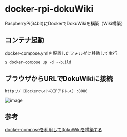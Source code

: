 # docker-rpi-dokuWiki
RaspberryPi(64bit)にDockerでDokuWikiを構築（Wiki構築）

## コンテナ起動
docker-compose.ymlを配置したフォルダに移動して実行
~~~
$ docker-compose up -d --build
~~~
## ブラウザからURLでDokuWikiに接続
~~~
http:// [DockerホストのIPアドレス] :8080
~~~
![image](https://user-images.githubusercontent.com/81016034/147951654-0d22babd-5fe9-483e-8cbb-b736dabe0b7f.png)

## 参考
[docker-composeを利用してDokuWikiを構築する](https://mebee.info/2020/07/04/post-13052/)
